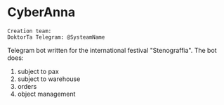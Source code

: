 # CyberAnna 
`Creation team:`\
`DoktorTa Telegram: @SysteamName`


Telegram bot written for the international festival "Stenograffia".
The bot does:
1. subject to pax
2. subject to warehouse
3. orders
4. object management